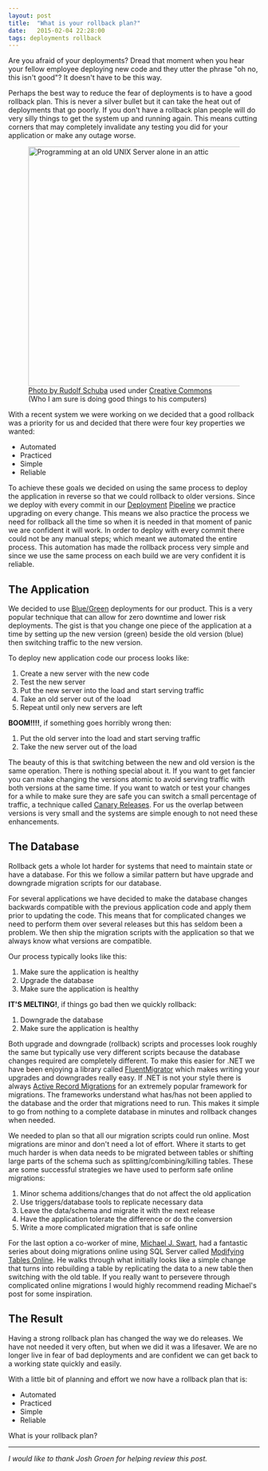 ```yaml
---
layout: post
title:  "What is your rollback plan?"
date:   2015-02-04 22:28:00
tags: deployments rollback
---
```

Are you afraid of your deployments? Dread that moment when you hear your fellow
employee deploying new code and they utter the phrase "oh no, this isn't good"?
It doesn't have to be this way.

Perhaps the best way to reduce the fear of deployments is to have a good
rollback plan. This is never a silver bullet but it can take the heat out of
deployments that go poorly. If you don't have a rollback plan people will do
very silly things to get the system up and running again. This means cutting
corners that may completely invalidate any testing you did for your
application or make any outage worse.

<figure>
	<a href="https://www.flickr.com/photos/rudolf_schuba/153225000" style="display: inline" title="UNIX - Server Photo by Rudolf Schuba used under Creative Commons from Flickr">
		<img src="https://c1.staticflickr.com/1/44/153225000_698c62c38a_z.jpg?zz=1"
			width="640" height="480"
			title="UNIX - Server used under Creative Commons from Flickr"
			alt="Programming at an old UNIX Server alone in an attic">
	</a>
	<figcaption>
		<a href="https://www.flickr.com/photos/rudolf_schuba/153225000" style="display: inline" title="UNIX - Server used under Creative Commons from Flickr">Photo by Rudolf Schuba</a> used under <a href="https://creativecommons.org/licenses/by/2.0/">Creative Commons</a> <br/> (Who I am sure is doing good things to his computers)
	</figcaption>
</figure>

With a recent system we were working on we decided that a good rollback was a
priority for us and decided that there were four key properties we wanted:

* Automated
* Practiced
* Simple
* Reliable

To achieve these goals we decided on using the same process to deploy the
application in reverse so that we could rollback to older versions. Since we
deploy with every commit in our [Deployment][deployment] [Pipeline][pipeline]
we practice upgrading on every change. This means we also practice the process
we need for rollback all the time so when it is needed in that moment of
panic we are confident it will work. In order to deploy with every commit
there could not be any manual steps; which meant we automated the entire
process. This automation has made the rollback process very simple and
since we use the same process on each build we are very confident it is
reliable.

The Application
-------------------------------------------------------------------------------

We decided to use [Blue/Green][blue-green]
deployments for our product. This is a very popular technique that can allow
for zero downtime and lower risk deployments. The gist is that you change one piece of
the application at a time by setting up the new version (green) beside the old
version (blue) then switching traffic to the new version.

To deploy new application code our process looks like:

1. Create a new server with the new code
1. Test the new server
1. Put the new server into the load and start serving traffic
1. Take an old server out of the load
1. Repeat until only new servers are left

**BOOM!!!!**, if something goes horribly wrong then:

1. Put the old server into the load and start serving traffic
1. Take the new server out of the load

The beauty of this is that switching between the new and old version is the
same operation. There is nothing special about it. If you want to get fancier
you can make changing the versions atomic to avoid serving traffic with both
versions at the same time. If you want to watch or test your changes for a
while to make sure they are safe you can switch a small percentage of traffic,
a technique called [Canary Releases][canary].
For us the overlap between versions is very small and the systems are simple
enough to not need these enhancements.

The Database
-------------------------------------------------------------------------------

Rollback gets a whole lot harder for systems that need to maintain state or
have a database. For this we follow a similar pattern but have upgrade and
downgrade migration scripts for our database.

For several applications we have decided to make the database changes backwards
compatible with the previous application code and apply them prior to updating
the code. This means that for complicated changes we need to perform them over
several releases but this has seldom been a problem. We then ship the migration
scripts with the application so that we always know what versions are
compatible.

Our process typically looks like this:

1. Make sure the application is healthy
1. Upgrade the database
1. Make sure the application is healthy

**IT'S MELTING!**, if things go bad then we quickly rollback:

1. Downgrade the database
1. Make sure the application is healthy

Both upgrade and downgrade (rollback) scripts and processes look roughly the
same but typically use very different scripts because the database changes
required are completely different. To make this easier for .NET we have been
enjoying a library called [FluentMigrator][fluent]
which makes writing your upgrades and downgrades really easy. If .NET is not
your style there is always [Active Record Migrations][active-record]
for an extremely popular framework for migrations. The frameworks understand
what has/has not been applied to the database and the order that migrations
need to run. This makes it simple to go from nothing to a complete database in
minutes and rollback changes when needed.

We needed to plan so that all our migration scripts could run online. Most
migrations are minor and don't need a lot of effort. Where it starts to get much
harder is when data needs to be migrated between tables or shifting large parts of
the schema such as splitting/combining/killing tables. These are some successful
strategies we have used to perform safe online migrations:

1. Minor schema additions/changes that do not affect the old application
1. Use triggers/database tools to replicate necessary data
1. Leave the data/schema and migrate it with the next release
1. Have the application tolerate the difference or do the conversion
1. Write a more complicated migration that is safe online

For the last option a co-worker of mine, [Michael J. Swart][swart],
had a fantastic series about doing migrations online using SQL Server called
[Modifying Tables Online][online-migrations].
He walks through what initially looks like a simple change that turns into
rebuilding a table by replicating the data to a new table then switching with
the old table. If you really want to persevere through complicated online
migrations I would highly recommend reading Michael's post for some
inspiration.

The Result
-------------------------------------------------------------------------------

Having a strong rollback plan has changed the way we do releases. We have not
needed it very often, but when we did it was a lifesaver. We are no longer live
in fear of bad deployments and are confident we can get back to a working state
quickly and easily.

With a little bit of planning and effort we now have a rollback plan that is:

* Automated
* Practiced
* Simple
* Reliable

What is your rollback plan?

<hr/>

*I would like to thank Josh Groen for helping review this post.*

[deployment]:        http://martinfowler.com/bliki/DeploymentPipeline.html
[pipeline]:          http://www.informit.com/articles/article.aspx?p=1621865
[blue-green]:        http://martinfowler.com/bliki/BlueGreenDeployment.html
[canary]:            http://martinfowler.com/bliki/CanaryRelease.html
[fluent]:            https://github.com/schambers/fluentmigrator/wiki
[active-record]:     http://guides.rubyonrails.org/migrations.html
[swart]:             http://michaeljswart.com
[online-migrations]: http://michaeljswart.com/2012/04/modifying-tables-online-part-1-migration-strategy/
